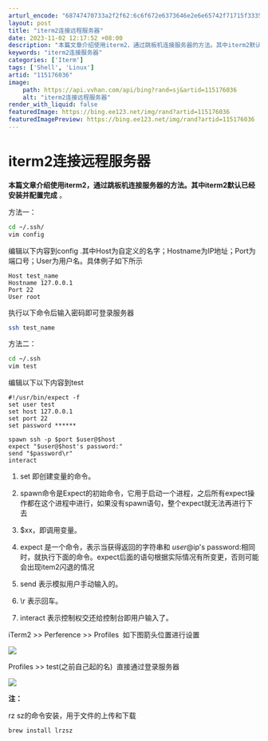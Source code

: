 ```yaml
---
arturl_encode: "68747470733a2f2f62:6c6f672e6373646e2e6e65742f71715f33353434373635392f:61727469636c652f64657461696c732f313135313736303336"
layout: post
title: "iterm2连接远程服务器"
date: 2023-11-02 12:17:52 +08:00
description: "本篇文章介绍使用iterm2，通过跳板机连接服务器的方法。其中iterm2默认已经安装并配置完成。方"
keywords: "iterm2连接服务器"
categories: ['Iterm']
tags: ['Shell', 'Linux']
artid: "115176036"
image:
    path: https://api.vvhan.com/api/bing?rand=sj&artid=115176036
    alt: "iterm2连接远程服务器"
render_with_liquid: false
featuredImage: https://bing.ee123.net/img/rand?artid=115176036
featuredImagePreview: https://bing.ee123.net/img/rand?artid=115176036
---
```


# iterm2连接远程服务器

**本篇文章介绍使用iterm2，通过跳板机连接服务器的方法。其中iterm2默认已经安装并配置完成**
。

方法一：

```bash
cd ~/.ssh/
vim config


```

编辑以下内容到config
.其中Host为自定义的名字；Hostname为IP地址；Port为端口号；User为用户名。具体例子如下所示

```
Host test_name
Hostname 127.0.0.1
Port 22
User root
```

执行以下命令后输入密码即可登录服务器

```bash
ssh test_name
```

方法二：

```bash
cd ~/.ssh
vim test

```

编辑以下以下内容到test

```
#!/usr/bin/expect -f
set user test
set host 127.0.0.1
set port 22
set password ******

spawn ssh -p $port $user@$host
expect "$user@$host's password:"
send "$password\r"
interact

```

1. set 即创建变量的命令。

2. spawn命令是Expect的初始命令，它用于启动一个进程，之后所有expect操作都在这个进程中进行，如果没有spawn语句，整个expect就无法再进行下去

3. $xx，即调用变量。

4. expect 是一个命令，表示当获得返回的字符串和 $user@$ip's password:相同时，就执行下面的命令。expect后面的语句根据实际情况有所变更，否则可能会出现item2闪退的情况

5. send 表示模拟用户手动输入的。

6. \r 表示回车。

7. interact 表示控制权交还给控制台即用户输入了。

iTerm2 >> Perference >> Profiles  如下图箭头位置进行设置

![](https://i-blog.csdnimg.cn/blog_migrate/d4cf08986fe6e18350fae807a4269341.png)

Profiles >> test(之前自己起的名)  直接通过登录服务器

![](https://i-blog.csdnimg.cn/blog_migrate/54b5ff4f034e2cb7c1bfe3c371e4163b.png)

**注：**

rz sz的命令安装，用于文件的上传和下载

```bash
brew install lrzsz
```